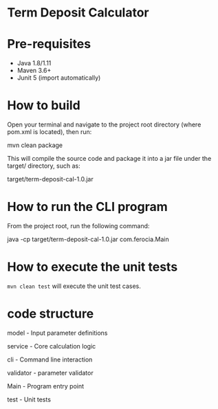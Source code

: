 # Term Deposit Calculator

# Pre-requisites
* Java 1.8/1.11
* Maven 3.6+
* Junit 5 (import automatically)


# How to build 
Open your terminal and navigate to the project root directory (where pom.xml is located), 
then run:
  
mvn clean package

This will compile the source code and package it into a jar file under the target/ directory, 
such as: 

target/term-deposit-cal-1.0.jar


# How to run the CLI program
From the project root, run the following command:

java -cp target/term-deposit-cal-1.0.jar com.ferocia.Main


# How to execute the unit tests

 `mvn clean test` will execute the unit test cases.

# code structure
model - Input parameter definitions

service - Core calculation logic

cli - Command line interaction

validator - parameter validator

Main - Program entry point

test - Unit tests
